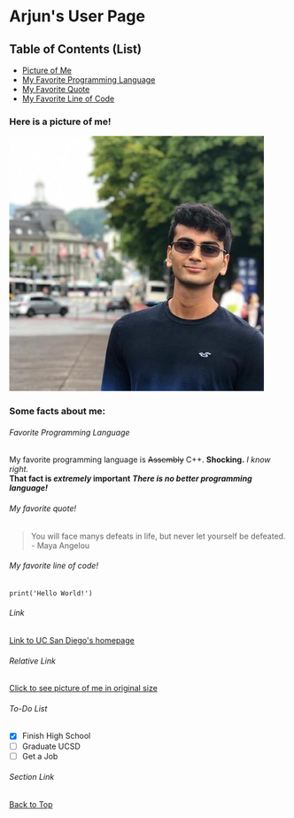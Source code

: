 # Arjun's User Page
## Table of Contents (List)
- [Picture of Me](#here-is-a-picture-of-me)
- [My Favorite Programming Language](#favorite-programming-language)
- [My Favorite Quote](#my-favorite-quote)
- [My Favorite Line of Code](#my-favorite-line-of-code)

### Here is a picture of me!
![](./images/GitHubProfilePicture.jpeg)
### Some facts about me:
###### Favorite Programming Language
My favorite programming language is ~~Assembly~~ C++. **Shocking.** *I know right.*  
**That fact is _extremely_ important**
***There is no better programming language!***  

###### My favorite quote!
> You will face manys defeats in life, but never let yourself be defeated. - Maya Angelou

###### My favorite line of code!
```
print('Hello World!')
```
###### Link
[Link to UC San Diego's homepage](https://www.ucsd.edu)  

###### Relative Link
[Click to see picture of me in original size](./images/GitHubProfilePicture.jpeg)  

###### To-Do List
- [x] Finish High School
- [ ] Graduate UCSD
- [ ] Get a Job

###### Section Link
[Back to Top](#arjuns-User-Page)

